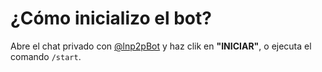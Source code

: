# ¿Cómo inicializo el bot?

Abre el chat privado con [@lnp2pBot](https://t.me/lnp2pbot) y haz clik en **"INICIAR"**, o ejecuta el comando `/start`.
